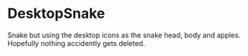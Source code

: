 # DesktopSnake
Snake but using the desktop icons as the snake head, body and apples. Hopefully nothing accidently gets deleted.
